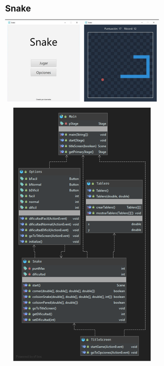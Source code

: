 # Snake
|<img src = "readme-images/screenshot1.jpg" width ="450" />  | <img src = "readme-images/screenshot2.jpg" width ="450" /> |
|:---:|:---:|
<p align="center">
<img src = "readme-images/snake_diagram.png" width ="450" />
</p>
